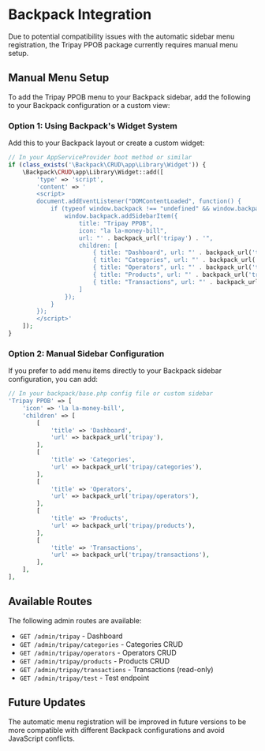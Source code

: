 # Backpack Integration

Due to potential compatibility issues with the automatic sidebar menu registration, the Tripay PPOB package currently requires manual menu setup.

## Manual Menu Setup

To add the Tripay PPOB menu to your Backpack sidebar, add the following to your Backpack configuration or a custom view:

### Option 1: Using Backpack's Widget System

Add this to your Backpack layout or create a custom widget:

```php
// In your AppServiceProvider boot method or similar
if (class_exists('\Backpack\CRUD\app\Library\Widget')) {
    \Backpack\CRUD\app\Library\Widget::add([
        'type' => 'script',
        'content' => '
        <script>
        document.addEventListener("DOMContentLoaded", function() {
            if (typeof window.backpack !== "undefined" && window.backpack.addSidebarItem) {
                window.backpack.addSidebarItem({
                    title: "Tripay PPOB",
                    icon: "la la-money-bill",
                    url: "' . backpack_url('tripay') . '",
                    children: [
                        { title: "Dashboard", url: "' . backpack_url('tripay') . '" },
                        { title: "Categories", url: "' . backpack_url('tripay/categories') . '" },
                        { title: "Operators", url: "' . backpack_url('tripay/operators') . '" },
                        { title: "Products", url: "' . backpack_url('tripay/products') . '" },
                        { title: "Transactions", url: "' . backpack_url('tripay/transactions') . '" }
                    ]
                });
            }
        });
        </script>'
    ]);
}
```

### Option 2: Manual Sidebar Configuration

If you prefer to add menu items directly to your Backpack sidebar configuration, you can add:

```php
// In your backpack/base.php config file or custom sidebar
'Tripay PPOB' => [
    'icon' => 'la la-money-bill',
    'children' => [
        [
            'title' => 'Dashboard',
            'url' => backpack_url('tripay'),
        ],
        [
            'title' => 'Categories', 
            'url' => backpack_url('tripay/categories'),
        ],
        [
            'title' => 'Operators',
            'url' => backpack_url('tripay/operators'), 
        ],
        [
            'title' => 'Products',
            'url' => backpack_url('tripay/products'),
        ],
        [
            'title' => 'Transactions',
            'url' => backpack_url('tripay/transactions'),
        ],
    ],
],
```

## Available Routes

The following admin routes are available:

- `GET /admin/tripay` - Dashboard
- `GET /admin/tripay/categories` - Categories CRUD
- `GET /admin/tripay/operators` - Operators CRUD  
- `GET /admin/tripay/products` - Products CRUD
- `GET /admin/tripay/transactions` - Transactions (read-only)
- `GET /admin/tripay/test` - Test endpoint

## Future Updates

The automatic menu registration will be improved in future versions to be more compatible with different Backpack configurations and avoid JavaScript conflicts.
